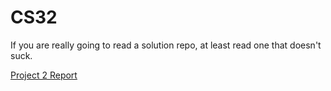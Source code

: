 # CS32

If you are really going to read a solution repo, at least read one that doesn't suck.

[Project 2 Report](https://docs.google.com/document/d/12NsWZSQdyqiZ7XjzybncnKM8I3EkfLeJZvvDb5U9Y10/edit)

